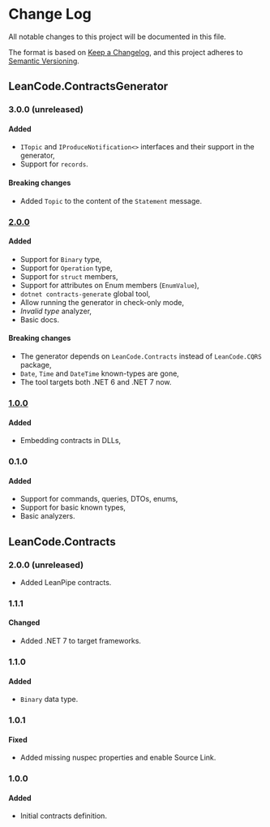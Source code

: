 # Change Log

All notable changes to this project will be documented in this file.

The format is based on [Keep a Changelog](https://keepachangelog.com/en/1.0.0/),
and this project adheres to [Semantic Versioning](https://semver.org/spec/v2.0.0.html).

## LeanCode.ContractsGenerator

### 3.0.0 (unreleased)

#### Added

- `ITopic` and `IProduceNotification<>` interfaces and their support in the generator,
- Support for `records`.

#### Breaking changes

- Added `Topic` to the content of the `Statement` message.

### [2.0.0]

#### Added

- Support for `Binary` type,
- Support for `Operation` type,
- Support for `struct` members,
- Support for attributes on Enum members (`EnumValue`),
- `dotnet contracts-generate` global tool,
- Allow running the generator in check-only mode,
- _Invalid type_ analyzer,
- Basic docs.

#### Breaking changes

- The generator depends on `LeanCode.Contracts` instead of `LeanCode.CQRS` package,
- `Date`, `Time` and `DateTime` known-types are gone,
- The tool targets both .NET 6 and .NET 7 now.

### [1.0.0]

#### Added

- Embedding contracts in DLLs,

### 0.1.0

#### Added

- Support for commands, queries, DTOs, enums,
- Support for basic known types,
- Basic analyzers.

## LeanCode.Contracts

### 2.0.0 (unreleased)

- Added LeanPipe contracts.

### 1.1.1

#### Changed

- Added .NET 7 to target frameworks.

### 1.1.0

#### Added

- `Binary` data type.

### 1.0.1

#### Fixed

- Added missing nuspec properties and enable Source Link.

### 1.0.0

#### Added

- Initial contracts definition.

[1.0.0]: https://github.com/leancodepl/contractsgenerator/compare/v0.1.0-alpha11...v1.0.0
[2.0.0]: https://github.com/leancodepl/contractsgenerator/compare/v1.0.0...v2.0.0-alpha.1
